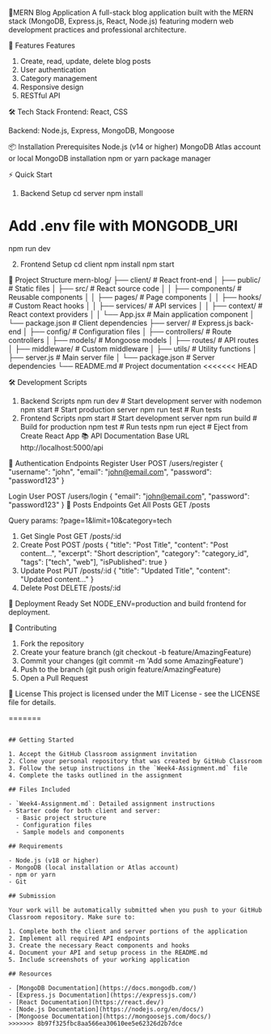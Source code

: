 🚀MERN Blog Application
A full-stack blog application built with the MERN stack (MongoDB, Express.js, React, Node.js) featuring modern web development practices and professional architecture.

🚀 Features
Features
1. Create, read, update, delete blog posts
2. User authentication
3. Category management
4. Responsive design
5. RESTful API

🛠 Tech Stack
Frontend: React, CSS

Backend: Node.js, Express, MongoDB, Mongoose

📦 Installation
Prerequisites
Node.js (v14 or higher)
MongoDB Atlas account or local MongoDB installation
npm or yarn package manager

⚡ Quick Start
1. Backend Setup
cd server
npm install
# Add .env file with MONGODB_URI
npm run dev

2. Frontend Setup
cd client
npm install
npm start

📁 Project Structure
mern-blog/
├── client/                 # React front-end
│   ├── public/             # Static files
│   ├── src/                # React source code
│   │   ├── components/     # Reusable components
│   │   ├── pages/          # Page components
│   │   ├── hooks/          # Custom React hooks
│   │   ├── services/       # API services
│   │   ├── context/        # React context providers
│   │   └── App.jsx         # Main application component
│   └── package.json        # Client dependencies
├── server/                 # Express.js back-end
│   ├── config/             # Configuration files
│   ├── controllers/        # Route controllers
│   ├── models/             # Mongoose models
│   ├── routes/             # API routes
│   ├── middleware/         # Custom middleware
│   ├── utils/              # Utility functions
│   ├── server.js           # Main server file
│   └── package.json        # Server dependencies
└── README.md               # Project documentation
<<<<<<< HEAD

🛠 Development Scripts
1. Backend Scripts
npm run dev      # Start development server with nodemon
npm start        # Start production server
npm run test     # Run tests
2. Frontend Scripts
npm start        # Start development server
npm run build    # Build for production
npm test         # Run tests
npm run eject    # Eject from Create React App
📚 API Documentation
Base URL
http://localhost:5000/api

🔑 Authentication Endpoints
Register User
POST /users/register
{
  "username": "john",
  "email": "john@email.com",
  "password": "password123"
}

Login User
POST /users/login
{
  "email": "john@email.com",
  "password": "password123"
}
📝 Posts Endpoints
Get All Posts
GET /posts

Query params: ?page=1&limit=10&category=tech

1. Get Single Post
GET /posts/:id
2. Create Post
POST /posts
{
  "title": "Post Title",
  "content": "Post content...",
  "excerpt": "Short description",
  "category": "category_id",
  "tags": ["tech", "web"],
  "isPublished": true
}
3. Update Post
PUT /posts/:id
{
  "title": "Updated Title",
  "content": "Updated content..."
}
4. Delete Post
DELETE /posts/:id


🚀  Deployment Ready
Set NODE_ENV=production and build frontend for deployment.


🤝 Contributing
1. Fork the repository
2. Create your feature branch (git checkout -b feature/AmazingFeature)
3. Commit your changes (git commit -m 'Add some AmazingFeature')
4. Push to the branch (git push origin feature/AmazingFeature)
5. Open a Pull Request

📝 License
This project is licensed under the MIT License - see the LICENSE file for details.

=======
```

## Getting Started

1. Accept the GitHub Classroom assignment invitation
2. Clone your personal repository that was created by GitHub Classroom
3. Follow the setup instructions in the `Week4-Assignment.md` file
4. Complete the tasks outlined in the assignment

## Files Included

- `Week4-Assignment.md`: Detailed assignment instructions
- Starter code for both client and server:
  - Basic project structure
  - Configuration files
  - Sample models and components

## Requirements

- Node.js (v18 or higher)
- MongoDB (local installation or Atlas account)
- npm or yarn
- Git

## Submission

Your work will be automatically submitted when you push to your GitHub Classroom repository. Make sure to:

1. Complete both the client and server portions of the application
2. Implement all required API endpoints
3. Create the necessary React components and hooks
4. Document your API and setup process in the README.md
5. Include screenshots of your working application

## Resources

- [MongoDB Documentation](https://docs.mongodb.com/)
- [Express.js Documentation](https://expressjs.com/)
- [React Documentation](https://react.dev/)
- [Node.js Documentation](https://nodejs.org/en/docs/)
- [Mongoose Documentation](https://mongoosejs.com/docs/) 
>>>>>>> 8b97f325fbc8aa566ea30610ee5e62326d2b7dce
